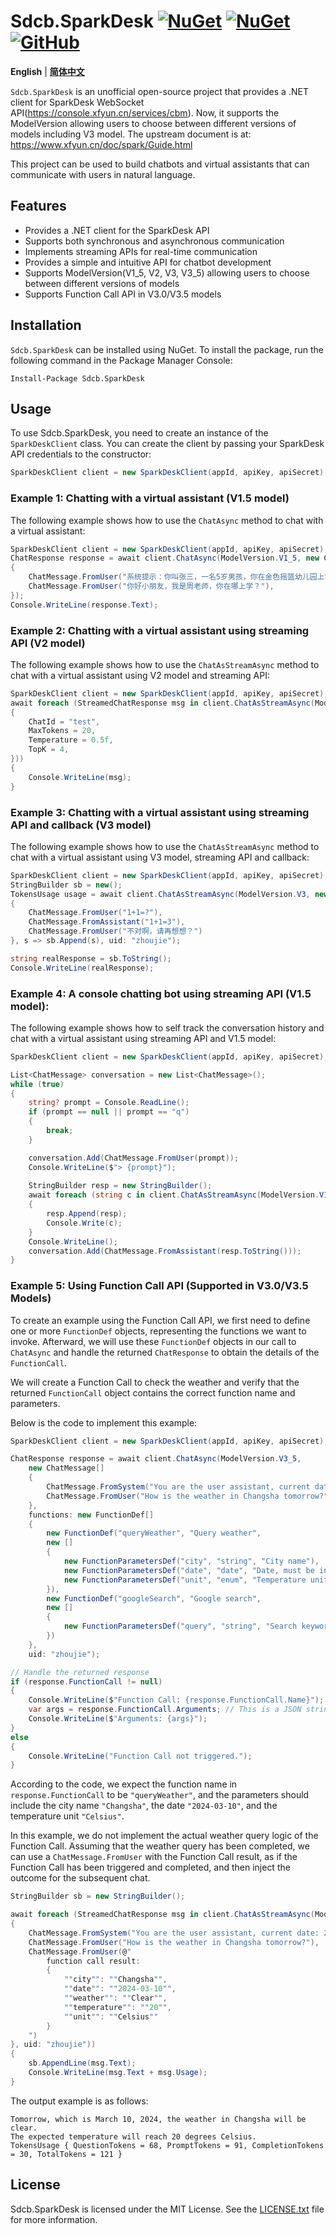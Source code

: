 # Sdcb.SparkDesk [![NuGet](https://img.shields.io/nuget/v/Sdcb.SparkDesk.svg?style=flat-square&label=nuget)](https://www.nuget.org/packages/Sdcb.SparkDesk/) [![NuGet](https://img.shields.io/nuget/dt/Sdcb.SparkDesk.svg?style=flat-square)](https://www.nuget.org/packages/Sdcb.SparkDesk/) [![GitHub](https://img.shields.io/github/license/sdcb/Sdcb.SparkDesk.svg?style=flat-square&label=license)](https://github.com/sdcb/Sdcb.SparkDesk/blob/master/LICENSE.txt)

**English** | **[简体中文](README.md)**

`Sdcb.SparkDesk` is an unofficial open-source project that provides a .NET client for SparkDesk WebSocket API(https://console.xfyun.cn/services/cbm). Now, it supports the ModelVersion allowing users to choose between different versions of models including V3 model. The upstream document is at: https://www.xfyun.cn/doc/spark/Guide.html

This project can be used to build chatbots and virtual assistants that can communicate with users in natural language.

## Features

- Provides a .NET client for the SparkDesk API
- Supports both synchronous and asynchronous communication
- Implements streaming APIs for real-time communication
- Provides a simple and intuitive API for chatbot development
- Supports ModelVersion(V1_5, V2, V3, V3_5) allowing users to choose between different versions of models
- Supports Function Call API in V3.0/V3.5 models

## Installation

`Sdcb.SparkDesk` can be installed using NuGet. To install the package, run the following command in the Package Manager Console:

```
Install-Package Sdcb.SparkDesk
```

## Usage

To use Sdcb.SparkDesk, you need to create an instance of the `SparkDeskClient` class. You can create the client by passing your SparkDesk API credentials to the constructor:

```csharp
SparkDeskClient client = new SparkDeskClient(appId, apiKey, apiSecret);
```

### Example 1: Chatting with a virtual assistant (V1.5 model)

The following example shows how to use the `ChatAsync` method to chat with a virtual assistant:

```csharp
SparkDeskClient client = new SparkDeskClient(appId, apiKey, apiSecret);
ChatResponse response = await client.ChatAsync(ModelVersion.V1_5, new ChatMessage[] 
{
    ChatMessage.FromUser("系统提示：你叫张三，一名5岁男孩，你在金色摇篮幼儿园上学，你的妈妈叫李四，是一名工程师"),
    ChatMessage.FromUser("你好小朋友，我是周老师，你在哪上学？"),
});
Console.WriteLine(response.Text);
```

### Example 2: Chatting with a virtual assistant using streaming API (V2 model)

The following example shows how to use the `ChatAsStreamAsync` method to chat with a virtual assistant using V2 model and streaming API:

```csharp
SparkDeskClient client = new SparkDeskClient(appId, apiKey, apiSecret);
await foreach (StreamedChatResponse msg in client.ChatAsStreamAsync(ModelVersion.V2, new ChatMessage[] { ChatMessage.FromUser("湖南的省会在哪？") }, new ChatRequestParameters
{
    ChatId = "test",
    MaxTokens = 20,
    Temperature = 0.5f,
    TopK = 4,
}))
{
    Console.WriteLine(msg);
}
```

### Example 3: Chatting with a virtual assistant using streaming API and callback (V3 model)

The following example shows how to use the `ChatAsStreamAsync` method to chat with a virtual assistant using V3 model, streaming API and callback:

```csharp
SparkDeskClient client = new SparkDeskClient(appId, apiKey, apiSecret);
StringBuilder sb = new();
TokensUsage usage = await client.ChatAsStreamAsync(ModelVersion.V3, new ChatMessage[] 
{ 
    ChatMessage.FromUser("1+1=?"),
    ChatMessage.FromAssistant("1+1=3"),
    ChatMessage.FromUser("不对啊，请再想想？")
}, s => sb.Append(s), uid: "zhoujie");

string realResponse = sb.ToString();
Console.WriteLine(realResponse);
```

### Example 4: A console chatting bot using streaming API (V1.5 model):

The following example shows how to self track the conversation history and chat with a virtual assistant using streaming API and V1.5 model:

```csharp
SparkDeskClient client = new SparkDeskClient(appId, apiKey, apiSecret);

List<ChatMessage> conversation = new List<ChatMessage>();
while (true)
{
    string? prompt = Console.ReadLine();
    if (prompt == null || prompt == "q")
    {
        break;
    }

    conversation.Add(ChatMessage.FromUser(prompt));
    Console.WriteLine($"> {prompt}");
    
    StringBuilder resp = new StringBuilder();
    await foreach (string c in client.ChatAsStreamAsync(ModelVersion.V1_5, conversation.ToArray()))
    {
        resp.Append(resp);
        Console.Write(c);
    }
    Console.WriteLine();
    conversation.Add(ChatMessage.FromAssistant(resp.ToString()));
}
```

### Example 5: Using Function Call API (Supported in V3.0/V3.5 Models)

To create an example using the Function Call API, we first need to define one or more `FunctionDef` objects, representing the functions we want to invoke. Afterward, we will use these `FunctionDef` objects in our call to `ChatAsync` and handle the returned `ChatResponse` to obtain the details of the `FunctionCall`.

We will create a Function Call to check the weather and verify that the returned `FunctionCall` object contains the correct function name and parameters.

Below is the code to implement this example:

```csharp
SparkDeskClient client = new SparkDeskClient(appId, apiKey, apiSecret);

ChatResponse response = await client.ChatAsync(ModelVersion.V3_5,
    new ChatMessage[]
    {
        ChatMessage.FromSystem("You are the user assistant, current date: 2024-03-09"),
        ChatMessage.FromUser("How is the weather in Changsha tomorrow?"),
    },
    functions: new FunctionDef[]
    {
        new FunctionDef("queryWeather", "Query weather",
        new []
        {
            new FunctionParametersDef("city", "string", "City name"),
            new FunctionParametersDef("date", "date", "Date, must be in the form of yyyy-MM-dd"),
            new FunctionParametersDef("unit", "enum", "Temperature unit, can only be one of the following: [Celsius, Fahrenheit]"),
        }),
        new FunctionDef("googleSearch", "Google search",
        new []
        {
            new FunctionParametersDef("query", "string", "Search keywords"),
        })
    },
    uid: "zhoujie");

// Handle the returned response
if (response.FunctionCall != null)
{
    Console.WriteLine($"Function Call: {response.FunctionCall.Name}");
    var args = response.FunctionCall.Arguments; // This is a JSON string
    Console.WriteLine($"Arguments: {args}");
}
else
{
    Console.WriteLine("Function Call not triggered.");
}
```

According to the code, we expect the function name in `response.FunctionCall` to be `"queryWeather"`, and the parameters should include the city name `"Changsha"`, the date `"2024-03-10"`, and the temperature unit `"Celsius"`.

In this example, we do not implement the actual weather query logic of the Function Call. Assuming that the weather query has been completed, we can use a `ChatMessage.FromUser` with the Function Call result, as if the Function Call has been triggered and completed, and then inject the outcome for the subsequent chat.

```csharp
StringBuilder sb = new StringBuilder();

await foreach (StreamedChatResponse msg in client.ChatAsStreamAsync(ModelVersion.V3_5, new ChatMessage[]
{
    ChatMessage.FromSystem("You are the user assistant, current date: 2024-03-09"),
    ChatMessage.FromUser("How is the weather in Changsha tomorrow?"),
    ChatMessage.FromUser(@"
        function call result: 
        {
            ""city"": ""Changsha"",
            ""date"": ""2024-03-10"",
            ""weather"": ""Clear"",
            ""temperature"": ""20"",
            ""unit"": ""Celsius""
        }
    ")
}, uid: "zhoujie"))
{
    sb.AppendLine(msg.Text);
    Console.WriteLine(msg.Text + msg.Usage);
}
```

The output example is as follows:

```
Tomorrow, which is March 10, 2024, the weather in Changsha will be clear.
The expected temperature will reach 20 degrees Celsius.
TokensUsage { QuestionTokens = 68, PromptTokens = 91, CompletionTokens = 30, TotalTokens = 121 }
```

## License

Sdcb.SparkDesk is licensed under the MIT License. See the [LICENSE.txt](LICENSE.txt) file for more information.
